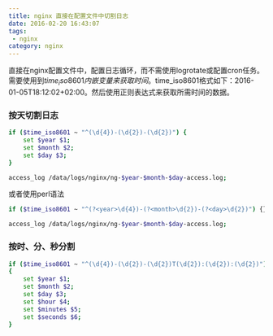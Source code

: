 ```yaml
---
title: nginx 直接在配置文件中切割日志
date: 2016-02-20 16:43:07
tags:
 - nginx
category: nginx
---
```


直接在nginx配置文件中，配置日志循环，而不需使用logrotate或配置cron任务。需要使用到$time_iso8601 内嵌变量来获取时间。$time_iso8601格式如下：2016-01-05T18:12:02+02:00。然后使用正则表达式来获取所需时间的数据。

### 按天切割日志

``` bash
if ($time_iso8601 ~ "^(\d{4})-(\d{2})-(\d{2})") {
    set $year $1;
    set $month $2;
    set $day $3;
}

access_log /data/logs/nginx/ng-$year-$month-$day-access.log;
```
<!-- more -->

或者使用perl语法

``` bash
if ($time_iso8601 ~ "^(?<year>\d{4})-(?<month>\d{2})-(?<day>\d{2})") {}

access_log /data/logs/nginx/ng-$year-$month-$day-access.log;
```

### 按时、分、秒分割

``` bash
if ($time_iso8601 ~ "^(\d{4})-(\d{2})-(\d{2})T(\d{2}):(\d{2}):(\d{2})")
{
    set $year $1;
    set $month $2;
    set $day $3;
    set $hour $4;
    set $minutes $5;
    set $seconds $6;
}
```
